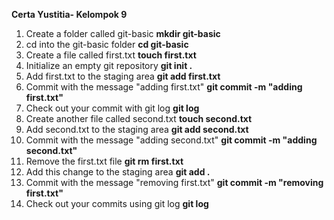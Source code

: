**Certa Yustitia- Kelompok 9**
1.    Create a folder called git-basic 
**mkdir git-basic**
2.    cd into the git-basic folder
**cd git-basic**
3.    Create a file called first.txt 
**touch first.txt**
4.    Initialize an empty git repository 
**git init .**
5.    Add first.txt to the staging area 
**git add first.txt**
6.    Commit with the message "adding first.txt" 
**git commit -m "adding first.txt"**
7.    Check out your commit with git log 
**git log**
8.    Create another file called second.txt 
**touch second.txt**
9.    Add second.txt to the staging area 
**git add second.txt**
10.    Commit with the message "adding second.txt" 
**git commit -m "adding second.txt"**
11.    Remove the first.txt file 
**git rm first.txt**
12.    Add this change to the staging area 
**git add .**
13.    Commit with the message "removing first.txt" 
**git commit -m "removing first.txt"**
14.    Check out your commits using git log 
**git log**